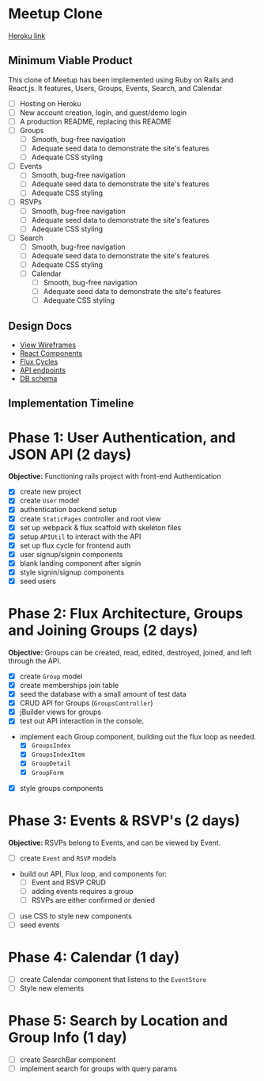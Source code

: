 # Meetup Clone

[Heroku link][heroku]

[heroku]: http://www.meetupclone.herokuapp.com

## Minimum Viable Product

This clone of Meetup has been implemented using Ruby on Rails and React.js.
It features, Users, Groups, Events, Search, and Calendar

- [ ] Hosting on Heroku
- [ ] New account creation, login, and guest/demo login
- [ ] A production README, replacing this README
- [ ] Groups
  - [ ] Smooth, bug-free navigation
  - [ ] Adequate seed data to demonstrate the site's features
  - [ ] Adequate CSS styling
- [ ] Events
  - [ ] Smooth, bug-free navigation
  - [ ] Adequate seed data to demonstrate the site's features
  - [ ] Adequate CSS styling
- [ ] RSVPs
  - [ ] Smooth, bug-free navigation
  - [ ] Adequate seed data to demonstrate the site's features
  - [ ] Adequate CSS styling
- [ ] Search
  - [ ] Smooth, bug-free navigation
  - [ ] Adequate seed data to demonstrate the site's features
  - [ ] Adequate CSS styling
  - [ ] Calendar
    - [ ] Smooth, bug-free navigation
    - [ ] Adequate seed data to demonstrate the site's features
    - [ ] Adequate CSS styling

## Design Docs
* [View Wireframes][views]
* [React Components][components]
* [Flux Cycles][flux-cycles]
* [API endpoints][api-endpoints]
* [DB schema][schema]

[views]: docs/views.md
[components]: docs/components.md
[flux-cycles]: docs/flux-cycles.md
[api-endpoints]: docs/api-endpoints.md
[schema]: docs/schema.md

## Implementation Timeline

# Phase 1: User Authentication, and JSON API (2 days)

**Objective:** Functioning rails project with front-end Authentication

- [x] create new project
- [x] create `User` model
- [x] authentication backend setup
- [x] create `StaticPages` controller and root view
- [x] set up webpack & flux scaffold with skeleton files
- [x] setup `APIUtil` to interact with the API
- [x] set up flux cycle for frontend auth
- [x] user signup/signin components
- [x] blank landing component after signin
- [x] style signin/signup components
- [x] seed users

# Phase 2: Flux Architecture, Groups and Joining Groups (2 days)

**Objective:** Groups can be created, read, edited, destroyed, joined, and left through
the API.

- [x] create `Group` model
- [x] create memberships join table
- [x] seed the database with a small amount of test data
- [x] CRUD API for Groups (`GroupsController`)
- [x] jBuilder views for groups
- [x] test out API interaction in the console.
- implement each Group component, building out the flux loop as needed.
  - [x] `GroupsIndex`
  - [x] `GroupsIndexItem`
  - [x] `GroupDetail`
  - [x] `GroupForm`
- [x] style groups components


# Phase 3: Events & RSVP's (2 days)

**Objective:** RSVPs belong to Events, and can be viewed by Event.

- [ ] create `Event` and `RSVP` models
- build out API, Flux loop, and components for:
  - [ ] Event and RSVP CRUD
  - [ ] adding events requires a group
  - [ ] RSVPs are either confirmed or denied
- [ ] use CSS to style new components
- [ ] seed events

# Phase 4: Calendar (1 day)

- [ ] create Calendar component that listens to the `EventStore`
- [ ] Style new elements

# Phase 5: Search by Location and Group Info (1 day)

- [ ] create SearchBar component
- [ ] implement search for groups with query params

[phase-one]: docs/phases/phase1.md
[phase-two]: docs/phases/phase2.md
[phase-three]: docs/phases/phase3.md
[phase-four]: docs/phases/phase4.md
[phase-five]: docs/phases/phase5.md
